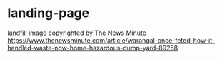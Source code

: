 # landing-page

landfill image copyrighted by The News Minute https://www.thenewsminute.com/article/warangal-once-feted-how-it-handled-waste-now-home-hazardous-dump-yard-89258

